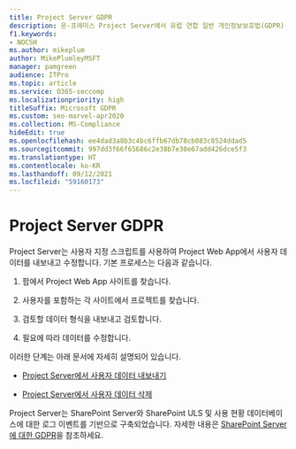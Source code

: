 ```yaml
---
title: Project Server GDPR
description: 온-프레미스 Project Server에서 유럽 연합 일반 개인정보보호법(GDPR) 요구 사항을 해결하는 방법을 알아봅니다.
f1.keywords:
- NOCSH
ms.author: mikeplum
author: MikePlumleyMSFT
manager: pamgreen
audience: ITPro
ms.topic: article
ms.service: O365-seccomp
ms.localizationpriority: high
titleSuffix: Microsoft GDPR
ms.custom: seo-marvel-apr2020
ms.collection: MS-Compliance
hideEdit: true
ms.openlocfilehash: ee4dad3a8b3c4bc6ffb67db78cb083c8524ddad5
ms.sourcegitcommit: 997dd3f66f65686c2e38b7e30e67add426dce5f3
ms.translationtype: HT
ms.contentlocale: ko-KR
ms.lasthandoff: 09/12/2021
ms.locfileid: "59160173"
---
```

# <a name="gdpr-for-project-server"></a>Project Server GDPR

Project Server는 사용자 지정 스크립트를 사용하여 Project Web App에서 사용자 데이터를 내보내고 수정합니다. 기본 프로세스는 다음과 같습니다.

1.  팜에서 Project Web App 사이트를 찾습니다.

2.  사용자를 포함하는 각 사이트에서 프로젝트를 찾습니다.

3.  검토할 데이터 형식을 내보내고 검토합니다.

4.  필요에 따라 데이터를 수정합니다.

이러한 단계는 아래 문서에 자세히 설명되어 있습니다.

- [Project Server에서 사용자 데이터 내보내기](/Project/export-user-data-from-project-server?toc=/Office365/Enterprise/toc.json)

- [Project Server에서 사용자 데이터 삭제](/Project/delete-user-data-from-project-server?toc=/Office365/Enterprise/toc.json)


Project Server는 SharePoint Server와 SharePoint ULS 및 사용 현황 데이터베이스에 대한 로그 이벤트를 기반으로 구축되었습니다. 자세한 내용은 [SharePoint Server에 대한 GDPR](gdpr-for-sharepoint-server.md)을 참조하세요.

